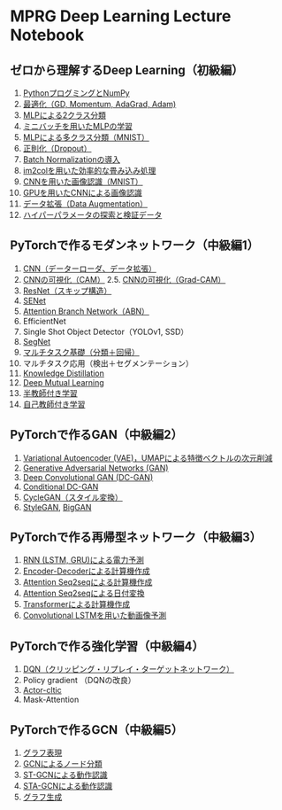 # MPRG Deep Learning Lecture Notebook


## ゼロから理解するDeep Learning（初級編）
1.  [PythonプログミングとNumPy](https://colab.research.google.com/github/machine-perception-robotics-group/MPRGDeepLearningLectureNotebook/blob/master/01_dnn_scratch/01_python_and_numpy.ipynb)
2.  [最適化（GD, Momentum, AdaGrad, Adam)](https://colab.research.google.com/github/machine-perception-robotics-group/MPRGDeepLearningLectureNotebook/blob/master/01_dnn_scratch/02_optimization.ipynb)
3.  [MLPによる2クラス分類](https://colab.research.google.com/github/machine-perception-robotics-group/MPRGDeepLearningLectureNotebook/blob/master/01_dnn_scratch/03_mlp_bernoulli.ipynb)
4.  [ミニバッチを用いたMLPの学習](https://colab.research.google.com/github/machine-perception-robotics-group/MPRGDeepLearningLectureNotebook/blob/master/01_dnn_scratch/04_mlp_bernoulli_minibatch.ipynb)
5.  [MLPによる多クラス分類（MNIST）](https://colab.research.google.com/github/machine-perception-robotics-group/MPRGDeepLearningLectureNotebook/blob/master/01_dnn_scratch/05_mlp_mnist.ipynb)
6.  [正則化（Dropout）](https://colab.research.google.com/github/machine-perception-robotics-group/MPRGDeepLearningLectureNotebook/blob/master/01_dnn_scratch/06_dropout.ipynb)
7.  [Batch Normalizationの導入](https://colab.research.google.com/github/machine-perception-robotics-group/MPRGDeepLearningLectureNotebook/blob/master/01_dnn_scratch/07_batchnorm.ipynb)
8.  [im2colを用いた効率的な畳み込み処理](https://colab.research.google.com/github/machine-perception-robotics-group/MPRGDeepLearningLectureNotebook/blob/master/01_dnn_scratch/08_im2col.ipynb)
9.  [CNNを用いた画像認識（MNIST）](https://colab.research.google.com/github/machine-perception-robotics-group/MPRGDeepLearningLectureNotebook/blob/master/01_dnn_scratch/09_cnn_mnist.ipynb)
10. [GPUを用いたCNNによる画像認識](https://colab.research.google.com/github/machine-perception-robotics-group/MPRGDeepLearningLectureNotebook/blob/master/01_dnn_scratch/10_cnn_pytorch.ipynb)
10. [データ拡張（Data Augmentation）](https://colab.research.google.com/github/machine-perception-robotics-group/MPRGDeepLearningLectureNotebook/blob/master/01_dnn_scratch/11_augmentation.ipynb)
11. [ハイパーパラメータの探索と検証データ](https://colab.research.google.com/github/machine-perception-robotics-group/MPRGDeepLearningLectureNotebook/blob/master/01_dnn_scratch/12_parameter_search.ipynb)


## PyTorchで作るモダンネットワーク（中級編1）
1.  [CNN（データーローダ、データ拡張）](https://colab.research.google.com/github/machine-perception-robotics-group/MPRGDeepLearningLectureNotebook/blob/master/11_cnn_pytorch/01_cnn_dataloader_augmentation.ipynb)
2.  [CNNの可視化（CAM）](https://colab.research.google.com/github/machine-perception-robotics-group/MPRGDeepLearningLectureNotebook/blob/master/11_cnn_pytorch/02_cam.ipynb)
2.5.  [CNNの可視化（Grad-CAM）](https://colab.research.google.com/github/machine-perception-robotics-group/MPRGDeepLearningLectureNotebook/blob/master/11_cnn_pytorch/02_5_grad_cam.ipynb)
3.  [ResNet（スキップ構造）](https://colab.research.google.com/github/machine-perception-robotics-group/MPRGDeepLearningLectureNotebook/blob/master/11_cnn_pytorch/03_resnet.ipynb)
4.  [SENet](https://colab.research.google.com/github/machine-perception-robotics-group/MPRGDeepLearningLectureNotebook/blob/master/11_cnn_pytorch/04_senet.ipynb)
5.  [Attention Branch Network（ABN）](https://colab.research.google.com/github/machine-perception-robotics-group/MPRGDeepLearningLectureNotebook/blob/master/11_cnn_pytorch/05_abn.ipynb)
6.  EfficientNet
7.  Single Shot Object Detector（YOLOv1, SSD）
8.  [SegNet](https://colab.research.google.com/github/machine-perception-robotics-group/MPRGDeepLearningLectureNotebook/blob/master/11_cnn_pytorch/08_segnet.ipynb)
9.  [マルチタスク基礎（分類＋回帰）](https://colab.research.google.com/github/machine-perception-robotics-group/MPRGDeepLearningLectureNotebook/blob/master/11_cnn_pytorch/09_multitask_fundamental.ipynb)
10. マルチタスク応用（検出＋セグメンテーション）
11. [Knowledge Distillation](https://colab.research.google.com/github/machine-perception-robotics-group/MPRGDeepLearningLectureNotebook/blob/master/11_cnn_pytorch/10_knowledge_distillation.ipynb)
12. [Deep Mutual Learning](https://colab.research.google.com/github/machine-perception-robotics-group/MPRGDeepLearningLectureNotebook/blob/master/11_cnn_pytorch/11_deep_mutual_learning.ipynb)
13. [半教師付き学習](https://colab.research.google.com/github/machine-perception-robotics-group/MPRGDeepLearningLectureNotebook/blob/master/11_cnn_pytorch/13_semi_supervised_learning.ipynb)
14. [自己教師付き学習](https://colab.research.google.com/github/machine-perception-robotics-group/MPRGDeepLearningLectureNotebook/blob/master/11_cnn_pytorch/14_self_supervised_learning.ipynb)


## PyTorchで作るGAN（中級編2）
1.  [Variational Autoencoder (VAE)，UMAPによる特徴ベクトルの次元削減](https://colab.research.google.com/github/machine-perception-robotics-group/MPRGDeepLearningLectureNotebook/blob/master/12_gan/01_Variational_autoencoder.ipynb)
2.  [Generative Adversarial Networks (GAN)](https://colab.research.google.com/github/machine-perception-robotics-group/MPRGDeepLearningLectureNotebook/blob/master/12_gan/02_GAN.ipynb)
3.  [Deep Convolutional GAN (DC-GAN)](https://colab.research.google.com/github/machine-perception-robotics-group/MPRGDeepLearningLectureNotebook/blob/master/12_gan/03_Deep_Convolutional_GAN.ipynb)
4.  [Conditional DC-GAN](https://colab.research.google.com/github/machine-perception-robotics-group/MPRGDeepLearningLectureNotebook/blob/master/12_gan/04_conditional_DC_GAN.ipynb)
5.  [CycleGAN（スタイル変換）](https://colab.research.google.com/github/machine-perception-robotics-group/MPRGDeepLearningLectureNotebook/blob/master/12_gan/05_CycleGAN.ipynb)
6.  [StyleGAN](https://colab.research.google.com/github/machine-perception-robotics-group/MPRGDeepLearningLectureNotebook/blob/master/12_gan/06_StyleGAN.ipynb), [BigGAN](https://colab.research.google.com/github/machine-perception-robotics-group/MPRGDeepLearningLectureNotebook/blob/master/12_gan/06_BigGAN.ipynb)


## PyTorchで作る再帰型ネットワーク（中級編3）
1.  [RNN (LSTM, GRU)による電力予測](https://colab.research.google.com/github/machine-perception-robotics-group/MPRGDeepLearningLectureNotebook/blob/master/13_rnn/01_03_RNN.ipynb)
2.  [Encoder-Decoderによる計算機作成](https://colab.research.google.com/github/machine-perception-robotics-group/MPRGDeepLearningLectureNotebook/blob/master/13_rnn/04_Seq2seq.ipynb)
3.  [Attention Seq2seqによる計算機作成](https://colab.research.google.com/github/machine-perception-robotics-group/MPRGDeepLearningLectureNotebook/blob/master/13_rnn/05_Attention.ipynb)
4.  [Attention Seq2seqによる日付変換](https://colab.research.google.com/github/machine-perception-robotics-group/MPRGDeepLearningLectureNotebook/blob/master/13_rnn/05_Attention_alpha.ipynb)
5.  [Transformerによる計算機作成](https://colab.research.google.com/github/machine-perception-robotics-group/MPRGDeepLearningLectureNotebook/blob/master/13_rnn/06_Transformer.ipynb)
4.  [Convolutional LSTMを用いた動画像予測](https://colab.research.google.com/github/machine-perception-robotics-group/MPRGDeepLearningLectureNotebook/blob/master/13_rnn/07_ConvLSTM.ipynb)


## PyTorchで作る強化学習（中級編4）
1.  [DQN（クリッピング・リプレイ・ターゲットネットワーク）](https://colab.research.google.com/github/machine-perception-robotics-group/MPRGDeepLearningLectureNotebook/blob/master/14_rl/01_Deep_Q_Network.ipynb)
2.  Policy gradient （DQNの改良）
3.  [Actor-cltic](https://colab.research.google.com/github/machine-perception-robotics-group/MPRGDeepLearningLectureNotebook/blob/master/14_rl/03_Actor_Critic.ipynb)
4.  Mask-Attention


## PyTorchで作るGCN（中級編5）
1.  [グラフ表現](https://colab.research.google.com/github/machine-perception-robotics-group/MPRGDeepLearningLectureNotebook/blob/master/15_gcn/01_graph.ipynb)
2.  [GCNによるノード分類](https://colab.research.google.com/github/machine-perception-robotics-group/MPRGDeepLearningLectureNotebook/blob/master/15_gcn/02_node_classification_GCN.ipynb)
3.  [ST-GCNによる動作認識](https://colab.research.google.com/github/machine-perception-robotics-group/MPRGDeepLearningLectureNotebook/blob/master/15_gcn/03_action_recognition_ST_GCN.ipynb)
4.  [STA-GCNによる動作認識](https://colab.research.google.com/github/machine-perception-robotics-group/MPRGDeepLearningLectureNotebook/blob/master/15_gcn/04_action_recognition_STA-GCN.ipynb)
5.  [グラフ生成](https://colab.research.google.com/github/machine-perception-robotics-group/MPRGDeepLearningLectureNotebook/blob/master/15_gcn/05_graph_generation_DGMG.ipynb)
